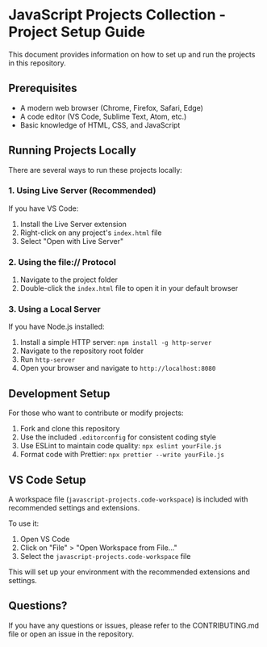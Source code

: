 # JavaScript Projects Collection - Project Setup Guide

This document provides information on how to set up and run the projects in this repository.

## Prerequisites

- A modern web browser (Chrome, Firefox, Safari, Edge)
- A code editor (VS Code, Sublime Text, Atom, etc.)
- Basic knowledge of HTML, CSS, and JavaScript

## Running Projects Locally

There are several ways to run these projects locally:

### 1. Using Live Server (Recommended)

If you have VS Code:

1. Install the Live Server extension
2. Right-click on any project's `index.html` file
3. Select "Open with Live Server"

### 2. Using the file:// Protocol

1. Navigate to the project folder
2. Double-click the `index.html` file to open it in your default browser

### 3. Using a Local Server

If you have Node.js installed:

1. Install a simple HTTP server: `npm install -g http-server`
2. Navigate to the repository root folder
3. Run `http-server`
4. Open your browser and navigate to `http://localhost:8080`

## Development Setup

For those who want to contribute or modify projects:

1. Fork and clone this repository
2. Use the included `.editorconfig` for consistent coding style
3. Use ESLint to maintain code quality: `npx eslint yourFile.js`
4. Format code with Prettier: `npx prettier --write yourFile.js`

## VS Code Setup

A workspace file (`javascript-projects.code-workspace`) is included with recommended settings and extensions.

To use it:

1. Open VS Code
2. Click on "File" > "Open Workspace from File..."
3. Select the `javascript-projects.code-workspace` file

This will set up your environment with the recommended extensions and settings.

## Questions?

If you have any questions or issues, please refer to the CONTRIBUTING.md file or open an issue in the repository.

